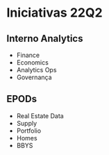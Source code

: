 # Iniciativas 22Q2
## Interno Analytics
- Finance
- Economics
- Analytics Ops
- Governança

## EPODs
- Real Estate Data
- Supply
- Portfolio
- Homes
- BBYS